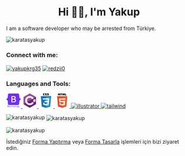 <h1 align="center">Hi 👋🏿, I'm Yakup</h1
<h3 align="center">I am a software developer who may be arrested from Türkiye.</h3>

<p align="left"> <img src="https://komarev.com/ghpvc/?username=karatasyakup&label=Profile%20views&color=0e75b6&style=flat" alt="karatasyakup" /> </p>

<h3 align="left">Connect with me:</h3>
<p align="left">
<a href="https://instagram.com/yakupkrg35" target="blank"><img align="center" src="https://raw.githubusercontent.com/rahuldkjain/github-profile-readme-generator/master/src/images/icons/Social/instagram.svg" alt="yakupkrg35" height="30" width="40" /></a>
<a href="https://www.youtube.com/c/redzii0" target="blank"><img align="center" src="https://raw.githubusercontent.com/rahuldkjain/github-profile-readme-generator/master/src/images/icons/Social/youtube.svg" alt="redzii0" height="30" width="40" /></a>
</p>

<h3 align="left">Languages and Tools:</h3>
<p align="left"> <a href="https://getbootstrap.com" target="_blank" rel="noreferrer"> <img src="https://raw.githubusercontent.com/devicons/devicon/master/icons/bootstrap/bootstrap-plain-wordmark.svg" alt="bootstrap" width="40" height="40"/> </a> <a href="https://www.w3schools.com/cs/" target="_blank" rel="noreferrer"> <img src="https://raw.githubusercontent.com/devicons/devicon/master/icons/csharp/csharp-original.svg" alt="csharp" width="40" height="40"/> </a> <a href="https://www.w3schools.com/css/" target="_blank" rel="noreferrer"> <img src="https://raw.githubusercontent.com/devicons/devicon/master/icons/css3/css3-original-wordmark.svg" alt="css3" width="40" height="40"/> </a> <a href="https://www.w3.org/html/" target="_blank" rel="noreferrer"> <img src="https://raw.githubusercontent.com/devicons/devicon/master/icons/html5/html5-original-wordmark.svg" alt="html5" width="40" height="40"/> </a> <a href="https://www.adobe.com/in/products/illustrator.html" target="_blank" rel="noreferrer"> <img src="https://www.vectorlogo.zone/logos/adobe_illustrator/adobe_illustrator-icon.svg" alt="illustrator" width="40" height="40"/> </a> <a href="https://tailwindcss.com/" target="_blank" rel="noreferrer"> <img src="https://www.vectorlogo.zone/logos/tailwindcss/tailwindcss-icon.svg" alt="tailwind" width="40" height="40"/> </a> </p>

<p><img align="left" src="https://github-readme-stats.vercel.app/api/top-langs?username=karatasyakup&show_icons=true&locale=en&layout=compact" alt="karatasyakup" /></p>

<p>&nbsp;<img align="center" src="https://github-readme-stats.vercel.app/api?username=karatasyakup&show_icons=true&locale=en" alt="karatasyakup" /></p>

<p><img align="center" src="https://github-readme-streak-stats.herokuapp.com/?user=karatasyakup&" alt="karatasyakup" /></p>

<p>
  İstediğiniz 
  <a href="https://www.bs-sport.co/" target="_blank" rel="noopener">Forma Yaptırma</a> 
  veya 
  <a href="https://www.bs-sport.co/" target="_blank" rel="noopener">Forma Tasarla</a> 
  işlemleri için bizi ziyaret edin.
</p>

